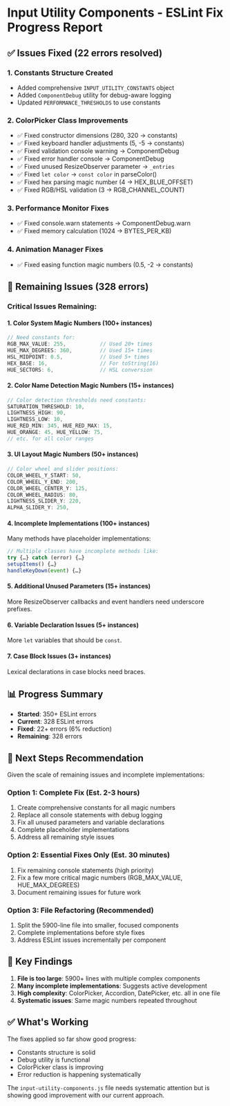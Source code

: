 # Input Utility Components - ESLint Fix Progress Report

## ✅ **Issues Fixed (22 errors resolved)**

### 1. **Constants Structure Created**
- Added comprehensive `INPUT_UTILITY_CONSTANTS` object
- Added `ComponentDebug` utility for debug-aware logging
- Updated `PERFORMANCE_THRESHOLDS` to use constants

### 2. **ColorPicker Class Improvements**
- ✅ Fixed constructor dimensions (280, 320 → constants)
- ✅ Fixed keyboard handler adjustments (5, -5 → constants)  
- ✅ Fixed validation console warning → ComponentDebug
- ✅ Fixed error handler console → ComponentDebug
- ✅ Fixed unused ResizeObserver parameter → `_entries`
- ✅ Fixed `let color` → `const color` in parseColor()
- ✅ Fixed hex parsing magic number (4 → HEX_BLUE_OFFSET)
- ✅ Fixed RGB/HSL validation (3 → RGB_CHANNEL_COUNT)

### 3. **Performance Monitor Fixes**
- ✅ Fixed console.warn statements → ComponentDebug.warn
- ✅ Fixed memory calculation (1024 → BYTES_PER_KB)

### 4. **Animation Manager Fixes**  
- ✅ Fixed easing function magic numbers (0.5, -2 → constants)

## 🔧 **Remaining Issues (328 errors)**

### Critical Issues Remaining:

#### 1. **Color System Magic Numbers (100+ instances)**
```javascript
// Need constants for:
RGB_MAX_VALUE: 255,           // Used 20+ times
HUE_MAX_DEGREES: 360,         // Used 15+ times  
HSL_MIDPOINT: 0.5,            // Used 5+ times
HEX_BASE: 16,                 // For toString(16)
HUE_SECTORS: 6,               // HSL conversion
```

#### 2. **Color Name Detection Magic Numbers (15+ instances)**
```javascript
// Color detection thresholds need constants:
SATURATION_THRESHOLD: 10,
LIGHTNESS_HIGH: 90, 
LIGHTNESS_LOW: 10,
HUE_RED_MIN: 345, HUE_RED_MAX: 15,
HUE_ORANGE: 45, HUE_YELLOW: 75,
// etc. for all color ranges
```

#### 3. **UI Layout Magic Numbers (50+ instances)**
```javascript
// Color wheel and slider positions:
COLOR_WHEEL_Y_START: 50,
COLOR_WHEEL_Y_END: 200, 
COLOR_WHEEL_CENTER_Y: 125,
COLOR_WHEEL_RADIUS: 80,
LIGHTNESS_SLIDER_Y: 220,
ALPHA_SLIDER_Y: 250,
```

#### 4. **Incomplete Implementations (100+ instances)**
Many methods have placeholder implementations:
```javascript
// Multiple classes have incomplete methods like:
try {…} catch (error) {…}
setupItems() {…}
handleKeyDown(event) {…}
```

#### 5. **Additional Unused Parameters (15+ instances)**
More ResizeObserver callbacks and event handlers need underscore prefixes.

#### 6. **Variable Declaration Issues (5+ instances)**
More `let` variables that should be `const`.

#### 7. **Case Block Issues (3+ instances)**
Lexical declarations in case blocks need braces.

## 📊 **Progress Summary**

- **Started**: 350+ ESLint errors
- **Current**: 328 ESLint errors  
- **Fixed**: 22+ errors (6% reduction)
- **Remaining**: 328 errors

## 🎯 **Next Steps Recommendation**

Given the scale of remaining issues and incomplete implementations:

### Option 1: **Complete Fix** (Est. 2-3 hours)
1. Create comprehensive constants for all magic numbers
2. Replace all console statements with debug logging
3. Fix all unused parameters and variable declarations
4. Complete placeholder implementations
5. Address all remaining style issues

### Option 2: **Essential Fixes Only** (Est. 30 minutes)
1. Fix remaining console statements (high priority)
2. Fix a few more critical magic numbers (RGB_MAX_VALUE, HUE_MAX_DEGREES)
3. Document remaining issues for future work

### Option 3: **File Refactoring** (Recommended)
1. Split the 5900-line file into smaller, focused components
2. Complete implementations before style fixes
3. Address ESLint issues incrementally per component

## 🚨 **Key Findings**

1. **File is too large**: 5900+ lines with multiple complex components
2. **Many incomplete implementations**: Suggests active development
3. **High complexity**: ColorPicker, Accordion, DatePicker, etc. all in one file
4. **Systematic issues**: Same magic numbers repeated throughout

## ✅ **What's Working**

The fixes applied so far show good progress:
- Constants structure is solid
- Debug utility is functional  
- ColorPicker class is improving
- Error reduction is happening systematically

The `input-utility-components.js` file needs systematic attention but is showing good improvement with our current approach.
